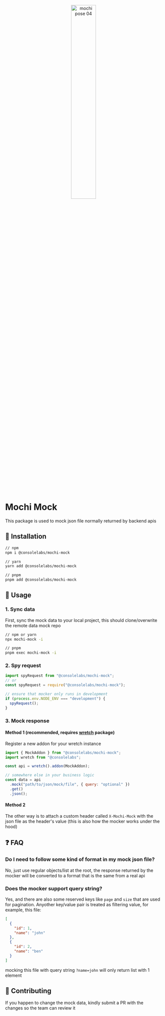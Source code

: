 <p align="center">
  <img src="https://github.com/consolelabs/mochi.js/assets/25856620/ea835197-5ed7-45e3-a42f-3e696dfd11fb" alt="mochi pose 04" width="40%" />
</p>

# Mochi Mock

This package is used to mock json file normally returned by backend apis

## 🌈 Installation

```bash
// npm
npm i @consolelabs/mochi-mock

// yarn
yarn add @consolelabs/mochi-mock

// pnpm
pnpm add @consolelabs/mochi-mock
```

## 🚀 Usage

### 1. Sync data

First, sync the mock data to your local project, this should clone/overwrite the remote data mock repo

```bash
// npm or yarn
npx mochi-mock -i

// pnpm
pnpm exec mochi-mock -i
```

### 2. Spy request

```javascript
import spyRequest from "@consolelabs/mochi-mock";
// or
const spyRequest = require("@consolelabs/mochi-mock");

// ensure that mocker only runs in development
if (process.env.NODE_ENV === "development") {
  spyRequest();
}
```

### 3. Mock response

#### Method 1 (recommended, requires [wretch](https://github.com/elbywan/wretch#addons) package)

Register a new addon for your wretch instance

```javascript
import { MockAddon } from "@consolelabs/mochi-mock";
import wretch from "@consolelabs";

const api = wretch().addon(MockAddon);

// somewhere else in your business logic
const data = api
  .mock("path/to/json/mock/file", { query: "optional" })
  .get()
  .json();
```

#### Method 2

The other way is to attach a custom header called `X-Mochi-Mock` with the json file as the header's value (this is also how the mocker works under the hood)

## ❓ FAQ

### Do I need to follow some kind of format in my mock json file?
No, just use regular objects/list at the root, the response returned by the mocker will be converted to a format that is the same from a real api

### Does the mocker support query string?
Yes, and there are also some reserved keys like `page` and `size` that are used for pagination. Anyother key/value pair is treated as filtering value, for example, this file:
```json
[
  {
    "id": 1,
    "name": "john"
  },
  {
    "id": 2,
    "name": "ben"
  }
]
```
mocking this file with query string `?name=john` will only return list with 1 element

## 🤝 Contributing

If you happen to change the mock data, kindly submit a PR with the changes so the team can review it
